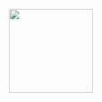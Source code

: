 <p align="center">
    <img src="https://files.catbox.moe/s9lub0.png" height="150px" width="150px" />
</p>